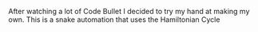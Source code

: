 After watching a lot of Code Bullet I decided to try my hand at making my own. This is a snake automation that uses the Hamiltonian Cycle
